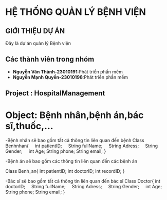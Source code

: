 # HỆ THỐNG QUẢN LÝ BỆNH VIỆN

## GIỚI THIỆU DỰ ÁN
Đây là dự án quản lý Bệnh viện
## Các thành viên trong nhóm
- **Nguyễn Văn Thành-23010191**:Phát triển phần mềm
- **Nguyễn Mạnh Quyền-23010198**:Phát triển phần mềm

## Project : HospitalManagement

# Object: Bệnh nhân,bệnh án,bác sĩ,thuốc,...
-Bệnh nhân sẽ bao gồm tất cả thông tin liên quan đến bệnh 
Class Benhnhan{
    int patientID;
    String fullName;
    String Adress;
    String Gender;
    int Age;
    String phone;
    String email;
}

-Bệnh án sẽ bao gồm các thông tin liên quan đến các bệnh án

Class Benh_an{
    int patientID;
    int doctorID;
    int recordID;
}

-Bác sĩ sẽ bao gồm tất cả thông tin liên quan đến bác sĩ
Class Doctor{
    int doctorID;
    String fullName;
    String Adress;
    String Gender;
    int Age;
    String phone;
    String email;
}
